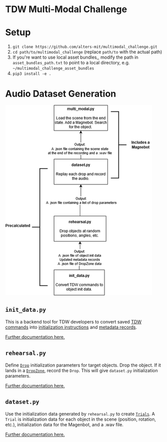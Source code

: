 # TDW Multi-Modal Challenge

# Setup

1. `git clone https://github.com/alters-mit/multimodal_challenge.git`
2. `cd path/to/multimodal_challenge` (replace `path/to` with the actual path)
3. If you're want to use local asset bundles,, modify the path in `asset_bundles_path.txt`  to point to a local directory, e.g. `~/multimodal_challenge_asset_bundles`
4. `pip3 install -e .`

# Audio Dataset Generation

![](doc/images/dataset.png)

## `init_data.py`

This is a backend tool for TDW  developers to convert saved [TDW commands](https://github.com/threedworld-mit/tdw/blob/master/Documentation/api/command_api.md) into [initialization instructions](doc/api/multimodal_object_init_data.md) and [metadata records](https://github.com/threedworld-mit/tdw/blob/master/Documentation/python/librarian/librarian.md).

[Further documentation here.](doc/dataset/init_data.md)

## `rehearsal.py`

Define [`Drop`](doc/api/drop.md) initialization parameters for target objects. Drop the object. If it lands in a [`DropZone`](doc/api/drop_zone.md), record the `Drop`. This will give `dataset.py` initialization parameters.

[Further documentation here.](doc/dataset/rehearsal.md)

## `dataset.py`

Use the initialization data generated by `rehearsal.py` to create [`Trials`](doc/api/trial.md). A `Trial` is initialization data for each object in the scene (position, rotation, etc.), initialization data for the Magenbot, and a .wav file.

[Further documentation here.](doc/dataset/rehearsal.md)
